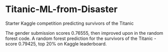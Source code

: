 # Titanic-ML-from-Disaster
Starter Kaggle competition predicting survivors of the Titanic

The gender submission scores 0.76555, then improved upon in the random forest code.
A random forest prediction for the survivors of the Titanic - score 0.79425, top 20% on Kaggle leaderboard.
